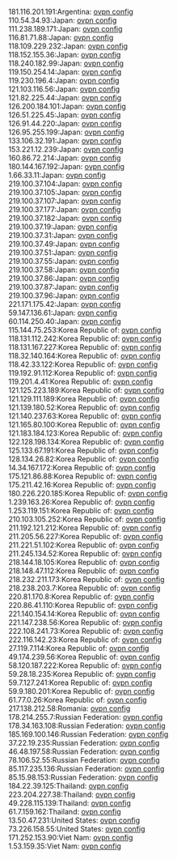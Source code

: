 181.116.201.191:Argentina: [ovpn config](vpn/181_116_201_191.ovpn)  
110.54.34.93:Japan: [ovpn config](vpn/110_54_34_93.ovpn)  
111.238.189.171:Japan: [ovpn config](vpn/111_238_189_171.ovpn)  
116.81.71.88:Japan: [ovpn config](vpn/116_81_71_88.ovpn)  
118.109.229.232:Japan: [ovpn config](vpn/118_109_229_232.ovpn)  
118.152.155.36:Japan: [ovpn config](vpn/118_152_155_36.ovpn)  
118.240.182.99:Japan: [ovpn config](vpn/118_240_182_99.ovpn)  
119.150.254.14:Japan: [ovpn config](vpn/119_150_254_14.ovpn)  
119.230.196.4:Japan: [ovpn config](vpn/119_230_196_4.ovpn)  
121.103.116.56:Japan: [ovpn config](vpn/121_103_116_56.ovpn)  
121.82.225.44:Japan: [ovpn config](vpn/121_82_225_44.ovpn)  
126.200.184.101:Japan: [ovpn config](vpn/126_200_184_101.ovpn)  
126.51.225.45:Japan: [ovpn config](vpn/126_51_225_45.ovpn)  
126.91.44.220:Japan: [ovpn config](vpn/126_91_44_220.ovpn)  
126.95.255.199:Japan: [ovpn config](vpn/126_95_255_199.ovpn)  
133.106.32.191:Japan: [ovpn config](vpn/133_106_32_191.ovpn)  
153.221.12.239:Japan: [ovpn config](vpn/153_221_12_239.ovpn)  
160.86.72.214:Japan: [ovpn config](vpn/160_86_72_214.ovpn)  
180.144.167.192:Japan: [ovpn config](vpn/180_144_167_192.ovpn)  
1.66.33.11:Japan: [ovpn config](vpn/1_66_33_11.ovpn)  
219.100.37.104:Japan: [ovpn config](vpn/219_100_37_104.ovpn)  
219.100.37.105:Japan: [ovpn config](vpn/219_100_37_105.ovpn)  
219.100.37.107:Japan: [ovpn config](vpn/219_100_37_107.ovpn)  
219.100.37.177:Japan: [ovpn config](vpn/219_100_37_177.ovpn)  
219.100.37.182:Japan: [ovpn config](vpn/219_100_37_182.ovpn)  
219.100.37.19:Japan: [ovpn config](vpn/219_100_37_19.ovpn)  
219.100.37.31:Japan: [ovpn config](vpn/219_100_37_31.ovpn)  
219.100.37.49:Japan: [ovpn config](vpn/219_100_37_49.ovpn)  
219.100.37.51:Japan: [ovpn config](vpn/219_100_37_51.ovpn)  
219.100.37.55:Japan: [ovpn config](vpn/219_100_37_55.ovpn)  
219.100.37.58:Japan: [ovpn config](vpn/219_100_37_58.ovpn)  
219.100.37.86:Japan: [ovpn config](vpn/219_100_37_86.ovpn)  
219.100.37.87:Japan: [ovpn config](vpn/219_100_37_87.ovpn)  
219.100.37.96:Japan: [ovpn config](vpn/219_100_37_96.ovpn)  
221.171.175.42:Japan: [ovpn config](vpn/221_171_175_42.ovpn)  
59.147.136.61:Japan: [ovpn config](vpn/59_147_136_61.ovpn)  
60.114.250.40:Japan: [ovpn config](vpn/60_114_250_40.ovpn)  
115.144.75.253:Korea Republic of: [ovpn config](vpn/115_144_75_253.ovpn)  
118.131.112.242:Korea Republic of: [ovpn config](vpn/118_131_112_242.ovpn)  
118.131.167.227:Korea Republic of: [ovpn config](vpn/118_131_167_227.ovpn)  
118.32.140.164:Korea Republic of: [ovpn config](vpn/118_32_140_164.ovpn)  
118.42.33.122:Korea Republic of: [ovpn config](vpn/118_42_33_122.ovpn)  
119.192.91.112:Korea Republic of: [ovpn config](vpn/119_192_91_112.ovpn)  
119.201.4.41:Korea Republic of: [ovpn config](vpn/119_201_4_41.ovpn)  
121.125.223.189:Korea Republic of: [ovpn config](vpn/121_125_223_189.ovpn)  
121.129.111.189:Korea Republic of: [ovpn config](vpn/121_129_111_189.ovpn)  
121.139.180.52:Korea Republic of: [ovpn config](vpn/121_139_180_52.ovpn)  
121.140.237.63:Korea Republic of: [ovpn config](vpn/121_140_237_63.ovpn)  
121.165.80.100:Korea Republic of: [ovpn config](vpn/121_165_80_100.ovpn)  
121.183.184.123:Korea Republic of: [ovpn config](vpn/121_183_184_123.ovpn)  
122.128.198.134:Korea Republic of: [ovpn config](vpn/122_128_198_134.ovpn)  
125.133.67.191:Korea Republic of: [ovpn config](vpn/125_133_67_191.ovpn)  
128.134.26.82:Korea Republic of: [ovpn config](vpn/128_134_26_82.ovpn)  
14.34.167.172:Korea Republic of: [ovpn config](vpn/14_34_167_172.ovpn)  
175.121.86.88:Korea Republic of: [ovpn config](vpn/175_121_86_88.ovpn)  
175.211.42.16:Korea Republic of: [ovpn config](vpn/175_211_42_16.ovpn)  
180.226.220.185:Korea Republic of: [ovpn config](vpn/180_226_220_185.ovpn)  
1.239.163.26:Korea Republic of: [ovpn config](vpn/1_239_163_26.ovpn)  
1.253.119.151:Korea Republic of: [ovpn config](vpn/1_253_119_151.ovpn)  
210.103.105.252:Korea Republic of: [ovpn config](vpn/210_103_105_252.ovpn)  
211.192.121.212:Korea Republic of: [ovpn config](vpn/211_192_121_212.ovpn)  
211.205.56.227:Korea Republic of: [ovpn config](vpn/211_205_56_227.ovpn)  
211.221.51.102:Korea Republic of: [ovpn config](vpn/211_221_51_102.ovpn)  
211.245.134.52:Korea Republic of: [ovpn config](vpn/211_245_134_52.ovpn)  
218.144.18.105:Korea Republic of: [ovpn config](vpn/218_144_18_105.ovpn)  
218.148.47.112:Korea Republic of: [ovpn config](vpn/218_148_47_112.ovpn)  
218.232.211.173:Korea Republic of: [ovpn config](vpn/218_232_211_173.ovpn)  
218.238.203.7:Korea Republic of: [ovpn config](vpn/218_238_203_7.ovpn)  
220.81.170.8:Korea Republic of: [ovpn config](vpn/220_81_170_8.ovpn)  
220.86.41.110:Korea Republic of: [ovpn config](vpn/220_86_41_110.ovpn)  
221.140.154.14:Korea Republic of: [ovpn config](vpn/221_140_154_14.ovpn)  
221.147.238.56:Korea Republic of: [ovpn config](vpn/221_147_238_56.ovpn)  
222.108.241.73:Korea Republic of: [ovpn config](vpn/222_108_241_73.ovpn)  
222.116.142.23:Korea Republic of: [ovpn config](vpn/222_116_142_23.ovpn)  
27.119.7.114:Korea Republic of: [ovpn config](vpn/27_119_7_114.ovpn)  
49.174.239.56:Korea Republic of: [ovpn config](vpn/49_174_239_56.ovpn)  
58.120.187.222:Korea Republic of: [ovpn config](vpn/58_120_187_222.ovpn)  
59.28.18.235:Korea Republic of: [ovpn config](vpn/59_28_18_235.ovpn)  
59.7.127.241:Korea Republic of: [ovpn config](vpn/59_7_127_241.ovpn)  
59.9.180.201:Korea Republic of: [ovpn config](vpn/59_9_180_201.ovpn)  
61.77.0.26:Korea Republic of: [ovpn config](vpn/61_77_0_26.ovpn)  
217.138.212.58:Romania: [ovpn config](vpn/217_138_212_58.ovpn)  
178.214.255.7:Russian Federation: [ovpn config](vpn/178_214_255_7.ovpn)  
178.34.163.108:Russian Federation: [ovpn config](vpn/178_34_163_108.ovpn)  
185.169.100.146:Russian Federation: [ovpn config](vpn/185_169_100_146.ovpn)  
37.22.19.235:Russian Federation: [ovpn config](vpn/37_22_19_235.ovpn)  
46.48.197.58:Russian Federation: [ovpn config](vpn/46_48_197_58.ovpn)  
78.106.52.55:Russian Federation: [ovpn config](vpn/78_106_52_55.ovpn)  
85.117.235.136:Russian Federation: [ovpn config](vpn/85_117_235_136.ovpn)  
85.15.98.153:Russian Federation: [ovpn config](vpn/85_15_98_153.ovpn)  
184.22.39.125:Thailand: [ovpn config](vpn/184_22_39_125.ovpn)  
223.204.227.38:Thailand: [ovpn config](vpn/223_204_227_38.ovpn)  
49.228.115.139:Thailand: [ovpn config](vpn/49_228_115_139.ovpn)  
61.7.159.162:Thailand: [ovpn config](vpn/61_7_159_162.ovpn)  
13.50.47.231:United States: [ovpn config](vpn/13_50_47_231.ovpn)  
73.226.158.55:United States: [ovpn config](vpn/73_226_158_55.ovpn)  
171.252.153.90:Viet Nam: [ovpn config](vpn/171_252_153_90.ovpn)  
1.53.159.35:Viet Nam: [ovpn config](vpn/1_53_159_35.ovpn)  

